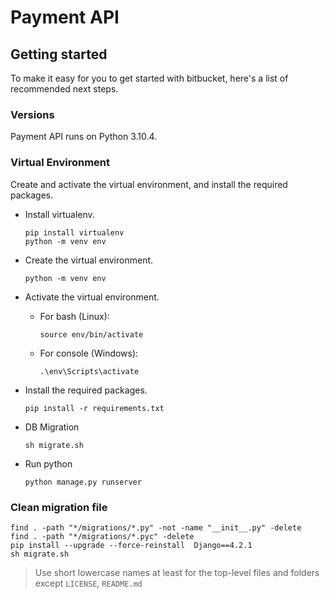 # Payment API

## Getting started
To make it easy for you to get started with bitbucket, here's a list of recommended next steps.

### Versions
Payment API runs on Python 3.10.4.


### Virtual Environment
Create and activate the virtual environment, and install the required packages.

- Install virtualenv.
  ```
  pip install virtualenv
  python -m venv env
  ```

- Create the virtual environment.
  ``` 
  python -m venv env
  ```

- Activate the virtual environment.
  - For bash (Linux):
    ```
    source env/bin/activate 
    ```
  - For console (Windows):
    ```
    .\env\Scripts\activate
    ```

- Install the required packages.
  ```
  pip install -r requirements.txt
  ```

- DB Migration
  ```
  sh migrate.sh
  ```

- Run python
  ```
  python manage.py runserver
  ```

### Clean migration file
```
find . -path "*/migrations/*.py" -not -name "__init__.py" -delete
find . -path "*/migrations/*.pyc" -delete
pip install --upgrade --force-reinstall  Django==4.2.1
sh migrate.sh
```

> Use short lowercase names at least for the top-level files and folders except
> `LICENSE`, `README.md`